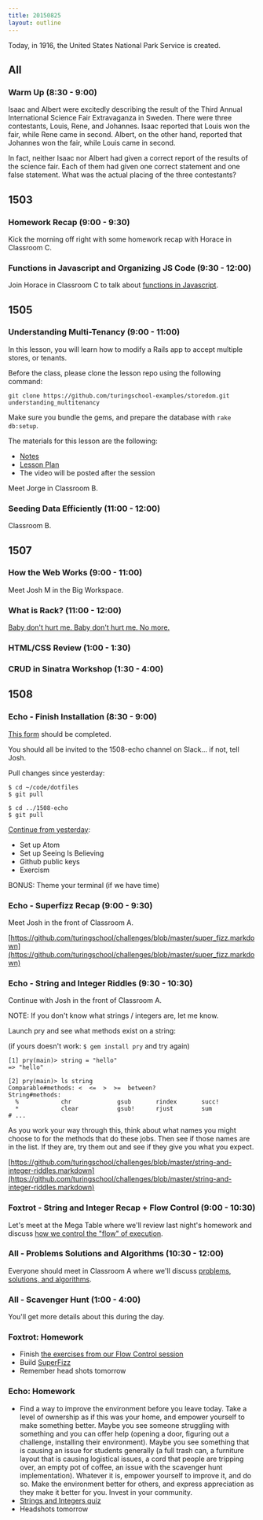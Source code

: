 ```yaml
---
title: 20150825
layout: outline
---
```


Today, in 1916, the United States National Park Service is created.

## All

### Warm Up (8:30 - 9:00)

Isaac and Albert were excitedly describing the result of the Third Annual International Science Fair Extravaganza in Sweden. There were three contestants, Louis, Rene, and Johannes. Isaac reported that Louis won the fair, while Rene came in second. Albert, on the other hand, reported that Johannes won the fair, while Louis came in second.

In fact, neither Isaac nor Albert had given a correct report of the results of the science fair. Each of them had given one correct statement and one false statement. What was the actual placing of the three contestants?

## 1503

### Homework Recap (9:00 - 9:30)

Kick the morning off right with some homework recap with Horace in Classroom C.

### Functions in Javascript and Organizing JS Code (9:30 - 12:00)

Join Horace in Classroom C to talk about [functions in Javascript](https://github.com/turingschool/lesson_plans/blob/master/ruby_04-apis_and_scalability/six_rules_for_js_functions.markdown).

## 1505

### Understanding Multi-Tenancy (9:00 - 11:00)

In this lesson, you will learn how to modify a Rails app to accept multiple stores, or tenants.

Before the class, please clone the lesson repo using the following command:

```
git clone https://github.com/turingschool-examples/storedom.git understanding_multitenancy
```

Make sure you bundle the gems, and prepare the database with `rake db:setup`.

The materials for this lesson are the following:

* [Notes](#)
* [Lesson Plan](#)
* The video will be posted after the session

Meet Jorge in Classroom B.

### Seeding Data Efficiently (11:00 - 12:00)

Classroom B.


## 1507

### How the Web Works (9:00 - 11:00)

Meet Josh M in the Big Workspace.

### What is Rack? (11:00 - 12:00)

[Baby don't hurt me. Baby don't hurt me. No more.](https://www.youtube.com/watch?v=HEXWRTEbj1I)

### HTML/CSS Review (1:00 - 1:30)

### CRUD in Sinatra Workshop (1:30 - 4:00)


## 1508

### Echo - Finish Installation (8:30 - 9:00)

[This form](https://docs.google.com/forms/d/1KSt9ZFppCPeCfhaakI6nEkJ12lO6vknhnw2RWUJvwD8/viewform)
should be completed.

You should all be invited to the 1508-echo channel on Slack... if not, tell Josh.

Pull changes since yesterday:

```
$ cd ~/code/dotfiles
$ git pull

$ cd ../1508-echo
$ git pull
```

[Continue from yesterday](https://github.com/JoshCheek/1508/blob/ecb2775f16d239b4d43d7423161d8e7295751a59/initial-setup.md):

* Set up Atom
* Set up Seeing Is Believing
* Github public keys
* Exercism

BONUS: Theme your terminal (if we have time)


### Echo - Superfizz Recap (9:00 - 9:30)

Meet Josh in the front of Classroom A.

[https://github.com/turingschool/challenges/blob/master/super_fizz.markdown](https://github.com/turingschool/challenges/blob/master/super_fizz.markdown)

### Echo - String and Integer Riddles (9:30 - 10:30)

Continue with Josh in the front of Classroom A.

NOTE: If you don't know what strings / integers are, let me know.

Launch pry and see what methods exist on a string:

(if yours doesn't work: `$ gem install pry` and try again)

    [1] pry(main)> string = "hello"
    => "hello"

    [2] pry(main)> ls string
    Comparable#methods: <  <=  >  >=  between?
    String#methods:
      %            chr             gsub       rindex       succ!
      *            clear           gsub!      rjust        sum
    # ...

As you work your way through this, think about what names you might choose
to for the methods that do these jobs. Then see if those names are in the list.
If they are, try them out and see if they give you what you expect.

[https://github.com/turingschool/challenges/blob/master/string-and-integer-riddles.markdown](https://github.com/turingschool/challenges/blob/master/string-and-integer-riddles.markdown)

### Foxtrot - String and Integer Recap + Flow Control (9:00 - 10:30)

Let's meet at the Mega Table where we'll review last night's homework and discuss [how we control the "flow" of execution](https://github.com/turingschool/lesson_plans/blob/master/ruby_01-object_oriented_programming_with_ruby/flow_control.markdown).

### All - Problems Solutions and Algorithms (10:30 - 12:00)

Everyone should meet in Classroom A where we'll discuss [problems, solutions, and algorithms](https://github.com/turingschool/lesson_plans/blob/master/ruby_01-object_oriented_programming_with_ruby/problems_solutions_algorithms.markdown).

### All - Scavenger Hunt (1:00 - 4:00)

You'll get more details about this during the day.

### Foxtrot: Homework

* Finish [the exercises from our Flow Control session](https://github.com/turingschool/lesson_plans/blob/master/ruby_01-object_oriented_programming_with_ruby/flow_control.markdown)
* Build [SuperFizz](https://github.com/turingschool/challenges/blob/master/super_fizz.markdown)
* Remember head shots tomorrow

### Echo: Homework

* Find a way to improve the environment before you leave today.
  Take a level of ownership as if this was your home, and empower yourself to make something better.
  Maybe you see someone struggling with something and you can offer help (opening a door,
  figuring out a challenge, installing their environment).
  Maybe you see something that is causing an issue for students generally (a full trash can,
  a furniture layout that is causing logistical issues, a cord that people are tripping over,
  an empty pot of coffee, an issue with the scavenger hunt implementation).
  Whatever it is, empower yourself to improve it, and do so.
  Make the environment better for others, and express appreciation as they make it better for you.
  Invest in your community.
* [Strings and Integers quiz](https://github.com/turingschool/challenges/blob/master/strings_and_integers_quiz.markdown)
* Headshots tomorrow
